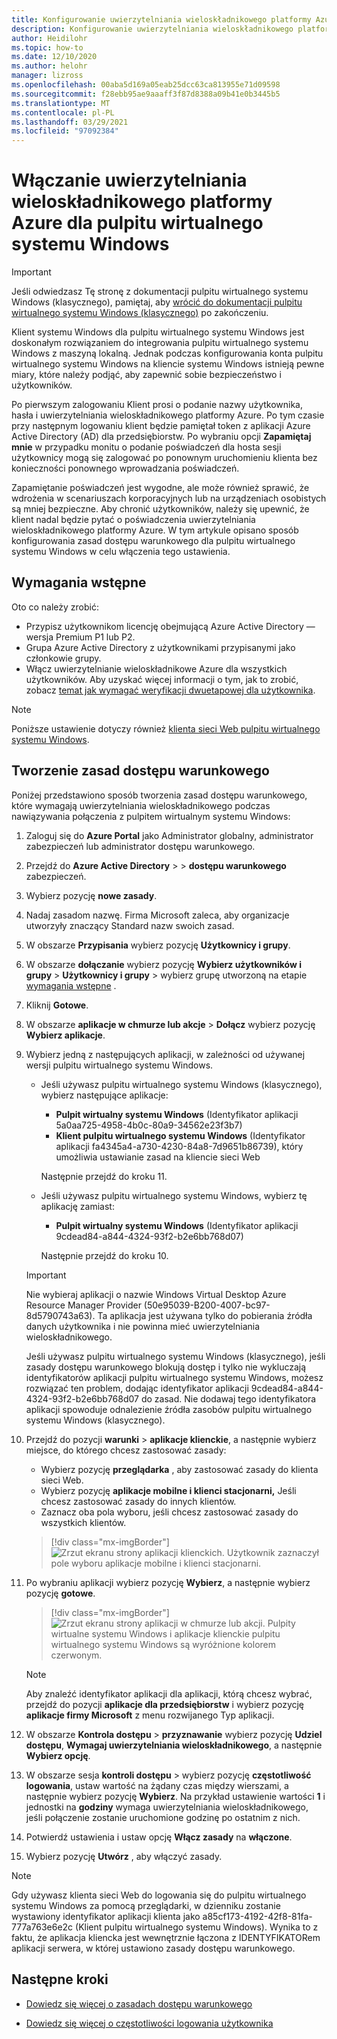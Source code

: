```yaml
---
title: Konfigurowanie uwierzytelniania wieloskładnikowego platformy Azure dla pulpitu wirtualnego systemu Windows — Azure
description: Konfigurowanie uwierzytelniania wieloskładnikowego platformy Azure w celu zwiększenia bezpieczeństwa na pulpicie wirtualnym systemu Windows.
author: Heidilohr
ms.topic: how-to
ms.date: 12/10/2020
ms.author: helohr
manager: lizross
ms.openlocfilehash: 00aba5d169a05eab25dcc63ca813955e71d09598
ms.sourcegitcommit: f28ebb95ae9aaaff3f87d8388a09b41e0b3445b5
ms.translationtype: MT
ms.contentlocale: pl-PL
ms.lasthandoff: 03/29/2021
ms.locfileid: "97092384"
---
```

# <a name="enable-azure-multifactor-authentication-for-windows-virtual-desktop"></a>Włączanie uwierzytelniania wieloskładnikowego platformy Azure dla pulpitu wirtualnego systemu Windows

>[!IMPORTANT]
> Jeśli odwiedzasz Tę stronę z dokumentacji pulpitu wirtualnego systemu Windows (klasycznego), pamiętaj, aby [wrócić do dokumentacji pulpitu wirtualnego systemu Windows (klasycznego)](./virtual-desktop-fall-2019/tenant-setup-azure-active-directory.md) po zakończeniu.

Klient systemu Windows dla pulpitu wirtualnego systemu Windows jest doskonałym rozwiązaniem do integrowania pulpitu wirtualnego systemu Windows z maszyną lokalną. Jednak podczas konfigurowania konta pulpitu wirtualnego systemu Windows na kliencie systemu Windows istnieją pewne miary, które należy podjąć, aby zapewnić sobie bezpieczeństwo i użytkowników.

Po pierwszym zalogowaniu Klient prosi o podanie nazwy użytkownika, hasła i uwierzytelniania wieloskładnikowego platformy Azure. Po tym czasie przy następnym logowaniu klient będzie pamiętał token z aplikacji Azure Active Directory (AD) dla przedsiębiorstw. Po wybraniu opcji **Zapamiętaj mnie** w przypadku monitu o podanie poświadczeń dla hosta sesji użytkownicy mogą się zalogować po ponownym uruchomieniu klienta bez konieczności ponownego wprowadzania poświadczeń.

Zapamiętanie poświadczeń jest wygodne, ale może również sprawić, że wdrożenia w scenariuszach korporacyjnych lub na urządzeniach osobistych są mniej bezpieczne. Aby chronić użytkowników, należy się upewnić, że klient nadal będzie pytać o poświadczenia uwierzytelniania wieloskładnikowego platformy Azure. W tym artykule opisano sposób konfigurowania zasad dostępu warunkowego dla pulpitu wirtualnego systemu Windows w celu włączenia tego ustawienia.

## <a name="prerequisites"></a>Wymagania wstępne

Oto co należy zrobić:

- Przypisz użytkownikom licencję obejmującą Azure Active Directory — wersja Premium P1 lub P2.
- Grupa Azure Active Directory z użytkownikami przypisanymi jako członkowie grupy.
- Włącz uwierzytelnianie wieloskładnikowe Azure dla wszystkich użytkowników. Aby uzyskać więcej informacji o tym, jak to zrobić, zobacz [temat jak wymagać weryfikacji dwuetapowej dla użytkownika](../active-directory/authentication/howto-mfa-userstates.md#view-the-status-for-a-user).

> [!NOTE]
> Poniższe ustawienie dotyczy również [klienta sieci Web pulpitu wirtualnego systemu Windows](https://rdweb.wvd.microsoft.com/arm/webclient/index.html).

## <a name="create-a-conditional-access-policy"></a>Tworzenie zasad dostępu warunkowego

Poniżej przedstawiono sposób tworzenia zasad dostępu warunkowego, które wymagają uwierzytelniania wieloskładnikowego podczas nawiązywania połączenia z pulpitem wirtualnym systemu Windows:

1. Zaloguj się do **Azure Portal** jako Administrator globalny, administrator zabezpieczeń lub administrator dostępu warunkowego.
2. Przejdź do **Azure Active Directory**  >    >  **dostępu warunkowego** zabezpieczeń.
3. Wybierz pozycję **nowe zasady**.
4. Nadaj zasadom nazwę. Firma Microsoft zaleca, aby organizacje utworzyły znaczący Standard nazw swoich zasad.
5. W obszarze **Przypisania** wybierz pozycję **Użytkownicy i grupy**.
6. W obszarze **dołączanie** wybierz pozycję **Wybierz użytkowników i grupy**  >  **Użytkownicy i grupy** > wybierz grupę utworzoną na etapie [wymagania wstępne](#prerequisites) .
7. Kliknij **Gotowe**.
8. W obszarze **aplikacje w chmurze lub akcje**  >  **Dołącz** wybierz pozycję **Wybierz aplikacje**.
9. Wybierz jedną z następujących aplikacji, w zależności od używanej wersji pulpitu wirtualnego systemu Windows.
   
   - Jeśli używasz pulpitu wirtualnego systemu Windows (klasycznego), wybierz następujące aplikacje:
       
       - **Pulpit wirtualny systemu Windows** (Identyfikator aplikacji 5a0aa725-4958-4b0c-80a9-34562e23f3b7)
       - **Klient pulpitu wirtualnego systemu Windows** (Identyfikator aplikacji fa4345a4-a730-4230-84a8-7d9651b86739), który umożliwia ustawianie zasad na kliencie sieci Web
       
        Następnie przejdź do kroku 11.

   - Jeśli używasz pulpitu wirtualnego systemu Windows, wybierz tę aplikację zamiast:
       
       -  **Pulpit wirtualny systemu Windows** (Identyfikator aplikacji 9cdead84-a844-4324-93f2-b2e6bb768d07)
       
        Następnie przejdź do kroku 10.

   >[!IMPORTANT]
   > Nie wybieraj aplikacji o nazwie Windows Virtual Desktop Azure Resource Manager Provider (50e95039-B200-4007-bc97-8d5790743a63). Ta aplikacja jest używana tylko do pobierania źródła danych użytkownika i nie powinna mieć uwierzytelniania wieloskładnikowego.
   > 
   > Jeśli używasz pulpitu wirtualnego systemu Windows (klasycznego), jeśli zasady dostępu warunkowego blokują dostęp i tylko nie wykluczają identyfikatorów aplikacji pulpitu wirtualnego systemu Windows, możesz rozwiązać ten problem, dodając identyfikator aplikacji 9cdead84-a844-4324-93f2-b2e6bb768d07 do zasad. Nie dodawaj tego identyfikatora aplikacji spowoduje odnalezienie źródła zasobów pulpitu wirtualnego systemu Windows (klasycznego).

10. Przejdź do pozycji **warunki**  >  **aplikacje klienckie**, a następnie wybierz miejsce, do którego chcesz zastosować zasady:
    
    - Wybierz pozycję **przeglądarka** , aby zastosować zasady do klienta sieci Web.
    - Wybierz pozycję **aplikacje mobilne i klienci stacjonarni,** Jeśli chcesz zastosować zasady do innych klientów.
    - Zaznacz oba pola wyboru, jeśli chcesz zastosować zasady do wszystkich klientów.
   
    > [!div class="mx-imgBorder"]
    > ![Zrzut ekranu strony aplikacji klienckich. Użytkownik zaznaczył pole wyboru aplikacje mobilne i klienci stacjonarni.](media/select-apply.png)

11. Po wybraniu aplikacji wybierz pozycję **Wybierz**, a następnie wybierz pozycję **gotowe**.

    > [!div class="mx-imgBorder"]
    > ![Zrzut ekranu strony aplikacji w chmurze lub akcji. Pulpity wirtualne systemu Windows i aplikacje klienckie pulpitu wirtualnego systemu Windows są wyróżnione kolorem czerwonym.](media/cloud-apps-enterprise.png)

    >[!NOTE]
    >Aby znaleźć identyfikator aplikacji dla aplikacji, którą chcesz wybrać, przejdź do pozycji **aplikacje dla przedsiębiorstw** i wybierz pozycję **aplikacje firmy Microsoft** z menu rozwijanego Typ aplikacji.

12. W obszarze **Kontrola dostępu**  >  **przyznawanie** wybierz pozycję **Udziel dostępu**, **Wymagaj uwierzytelniania wieloskładnikowego**, a następnie **Wybierz opcję**.
13. W obszarze sesja **kontroli dostępu**  >  wybierz pozycję **częstotliwość logowania**, ustaw wartość na żądany czas między wierszami, a następnie wybierz pozycję **Wybierz**. Na przykład ustawienie wartości **1** i jednostki na **godziny** wymaga uwierzytelniania wieloskładnikowego, jeśli połączenie zostanie uruchomione godzinę po ostatnim z nich.
14. Potwierdź ustawienia i ustaw opcję **Włącz zasady** na **włączone**.
15. Wybierz pozycję **Utwórz** , aby włączyć zasady.

>[!NOTE]
>Gdy używasz klienta sieci Web do logowania się do pulpitu wirtualnego systemu Windows za pomocą przeglądarki, w dzienniku zostanie wystawiony identyfikator aplikacji klienta jako a85cf173-4192-42f8-81fa-777a763e6e2c (Klient pulpitu wirtualnego systemu Windows). Wynika to z faktu, że aplikacja kliencka jest wewnętrznie łączona z IDENTYFIKATORem aplikacji serwera, w której ustawiono zasady dostępu warunkowego. 

## <a name="next-steps"></a>Następne kroki

- [Dowiedz się więcej o zasadach dostępu warunkowego](../active-directory/conditional-access/concept-conditional-access-policies.md)

- [Dowiedz się więcej o częstotliwości logowania użytkownika](../active-directory/conditional-access/howto-conditional-access-session-lifetime.md#user-sign-in-frequency)

